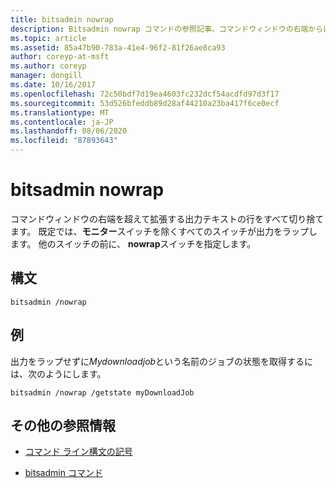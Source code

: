 ```yaml
---
title: bitsadmin nowrap
description: Bitsadmin nowrap コマンドの参照記事。コマンドウィンドウの右端からはみ出た出力テキストの行をすべて切り捨てます。
ms.topic: article
ms.assetid: 85a47b90-783a-41e4-96f2-81f26ae8ca93
author: coreyp-at-msft
ms.author: coreyp
manager: dongill
ms.date: 10/16/2017
ms.openlocfilehash: 72c50bdf7d19ea4603fc232dcf54acdfd97d3f17
ms.sourcegitcommit: 53d526bfeddb89d28af44210a23ba417f6ce0ecf
ms.translationtype: MT
ms.contentlocale: ja-JP
ms.lasthandoff: 08/06/2020
ms.locfileid: "87893643"
---
```

# <a name="bitsadmin-nowrap"></a>bitsadmin nowrap

コマンドウィンドウの右端を超えて拡張する出力テキストの行をすべて切り捨てます。 既定では、**モニター**スイッチを除くすべてのスイッチが出力をラップします。 他のスイッチの前に、 **nowrap**スイッチを指定します。

## <a name="syntax"></a>構文

```
bitsadmin /nowrap
```

## <a name="examples"></a>例

出力をラップせずに*Mydownloadjob*という名前のジョブの状態を取得するには、次のようにします。

```
bitsadmin /nowrap /getstate myDownloadJob
```

## <a name="additional-references"></a>その他の参照情報

- [コマンド ライン構文の記号](command-line-syntax-key.md)

- [bitsadmin コマンド](bitsadmin.md)
